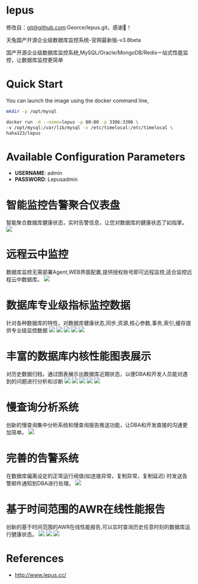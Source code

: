 # lepus
修改自：git@github.com:Georce/lepus.git，感谢🙏！

天兔国产开源企业级数据库监控系统-官网最新版-v3.8beta

国产开源企业级数据库监控系统,MySQL/Oracle/MongoDB/Redis一站式性能监控，让数据库监控更简单

# Quick Start
You can launch the image using the docker command line,

```bash
mkdir -p /opt/mysql

docker run -d --name=lepus -p 80:80 -p 3306:3306 \
-v /opt/mysql:/var/lib/mysql -v /etc/timelocal:/etc/timelocal \
haha123/lepus
```

# Available Configuration Parameters
- **USERNAME**: admin
- **PASSWORD**: Lepusadmin

# 智能监控告警聚合仪表盘
智能聚合数据库健康状态，实时告警信息，让您对数据库的健康状态了如指掌。
<img src="http://www.lepus.cc/themes/default/styles/images/product/lepus_dashboard.jpg"/>

# 远程云中监控
数据库监控无需部署Agent,WEB界面配置,提供授权账号即可远程监控,适合监控远程云中数据库。
<img src="http://www.lepus.cc/themes/default/styles/images/product/lepus_mysql_config.jpg"/>

# 数据库专业级指标监控数据
针对各种数据库的特性，对数据库健康状态,同步,资源,核心参数,事务,索引,缓存提供专业级监控数据
<img src="http://www.lepus.cc/themes/default/styles/images/product/lepus_mysql_index.jpg"/>
<img src="http://www.lepus.cc/themes/default/styles/images/product/lepus_mysql_repl.jpg"/>
<img src="http://www.lepus.cc/themes/default/styles/images/product/lepus_mysql_innodb.jpg"/>
<img src="http://www.lepus.cc/themes/default/styles/images/product/lepus_mongo_index.jpg"/>
<img src="http://www.lepus.cc/themes/default/styles/images/product/lepus_mongo_indexes.jpg"/>

# 丰富的数据库内核性能图表展示
对历史数据归档，通过图表展示出数据库近期状态，以便DBA和开发人员能对遇到的问题进行分析和诊断
<img src="http://www.lepus.cc/themes/default/styles/images/product/lepus_mysql_chart.jpg"/>
<img src="http://www.lepus.cc/themes/default/styles/images/product/lepus_mysql_chart2.jpg"/>
<img src="http://www.lepus.cc/themes/default/styles/images/product/lepus_mysql_chart3.jpg"/>
<img src="http://www.lepus.cc/themes/default/styles/images/product/lepus_oracle_chart1.jpg"/>
<img src="http://www.lepus.cc/themes/default/styles/images/product/lepus_oracle_chart2.jpg"/>

# 慢查询分析系统
创新的慢查询集中分析系统和慢查询报告推送功能，让DBA和开发直接的沟通更加简单。
<img src="http://www.lepus.cc/themes/default/styles/images/product/lepus_mysql_slowquery.jpg"/>

# 完善的告警系统
在数据库偏离设定的正常运行阀值(如连接异常，复制异常，复制延迟) 时发送告警邮件通知到DBA进行处理。
<img src="http://www.lepus.cc/themes/default/styles/images/product/lepus_alarm.jpg"/>

# 基于时间范围的AWR在线性能报告
创新的基于时间范围的AWR在线性能报告,可以实时查询历史任意时刻的数据库运行健康状态。
<img src="http://www.lepus.cc/themes/default/styles/images/product/lepus_mysql_awr.jpg"/>
<img src="http://www.lepus.cc/themes/default/styles/images/product/lepus_mysql_awr1.jpg"/>
<img src="http://www.lepus.cc/themes/default/styles/images/product/lepus_mysql_awr2.jpg"/>

# References
* http://www.lepus.cc/
